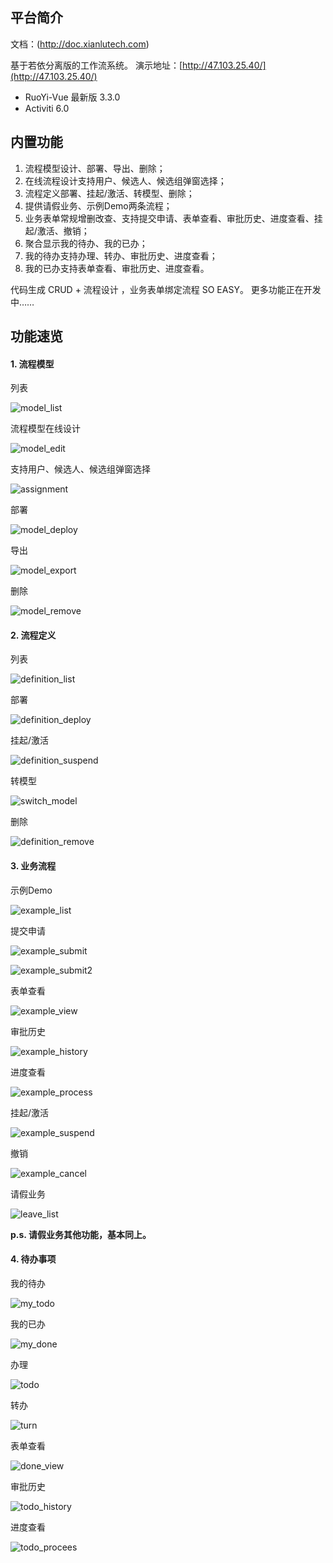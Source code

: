 ## 平台简介

文档：(http://doc.xianlutech.com)

基于若依分离版的工作流系统。
演示地址：[http://47.103.25.40/](http://47.103.25.40/)

* RuoYi-Vue 最新版 3.3.0
* Activiti 6.0

## 内置功能

1. 流程模型设计、部署、导出、删除；
2. 在线流程设计支持用户、候选人、候选组弹窗选择；
3. 流程定义部署、挂起/激活、转模型、删除；
4. 提供请假业务、示例Demo两条流程；
5. 业务表单常规增删改查、支持提交申请、表单查看、审批历史、进度查看、挂起/激活、撤销；
6. 聚合显示我的待办、我的已办；
7. 我的待办支持办理、转办、审批历史、进度查看；
8. 我的已办支持表单查看、审批历史、进度查看。
    
代码生成 CRUD + 流程设计 ，业务表单绑定流程 SO EASY。
更多功能正在开发中……

## 功能速览

#### 1. 流程模型

列表

![model_list](screenshot/model_list.png)



流程模型在线设计

![model_edit](screenshot/model_edit.png)



支持用户、候选人、候选组弹窗选择

![assignment](screenshot/assignment.png)



部署

![model_deploy](screenshot/model_deploy.png)



导出

![model_export](screenshot/model_export.png)



删除

![model_remove](screenshot/model_remove.png)



#### 2. 流程定义

列表

![definition_list](screenshot/definition_list.png)



部署

![definition_deploy](screenshot/definition_deploy.png)



挂起/激活

![definition_suspend](screenshot/definition_suspend.png)



转模型

![switch_model](screenshot/switch_model.png)



删除

![definition_remove](screenshot/definition_remove.png)



#### 3. 业务流程

示例Demo

![example_list](screenshot/example_list.png)



提交申请

![example_submit](screenshot/example_submit.png)

![example_submit2](screenshot/example_submit2.png)



表单查看

![example_view](screenshot/example_view.png)



审批历史

![example_history](screenshot/example_history.png)



进度查看

![example_process](screenshot/example_process.png)



挂起/激活

![example_suspend](screenshot/example_suspend.png)



撤销

![example_cancel](screenshot/example_cancel.png)



请假业务

![leave_list](screenshot/leave_list.png)



**p.s. 请假业务其他功能，基本同上。**



#### 4. 待办事项

我的待办

![my_todo](screenshot/my_todo.png)



我的已办

![my_done](screenshot/my_done.png)



办理

![todo](screenshot/todo.png)



转办

![turn](screenshot/turn.png)



表单查看

![done_view](screenshot/done_view.png)



审批历史

![todo_history](screenshot/todo_history.png)



进度查看

![todo_procees](screenshot/todo_process.png)


